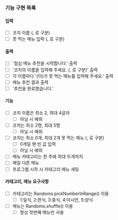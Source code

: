 ### 기능 구현 목록

#### 입력

- [ ] 코치 이름 (, 로 구분)
- [ ] 못 먹는 메뉴 입력 (, 로 구분)

#### 출력

- [ ] '점심 메뉴 추천을 시작합니다.' 출력
- [ ] '코치의 이름을 입력해 주세요. (, 로 구분)' 출력
- [ ] 각 이름마다 '(이)가 못 먹는 메뉴를 입력해 주세요.' 출력
- [ ] 메뉴 추천 결과 출력
- [ ] '추천을 완료했습니다.'

#### 기능

- [ ] 코치 이름은 최소 2, 최대 4글자
    - [ ] 아닐 시 예외
- [ ] 코치는 최소 2명, 최대 5명
    - [ ] 아닐 시 예외
- [ ] 코치는 최소 0개, 최대 2개 못 먹는 메뉴 (, 로 구분)
    - [ ] 0개일 땐 빈 값 입력
    - [ ] 아닐 시 예외
- [ ] 메뉴 카테고리는 한 주에 최대 두개까지
- [ ] 매일 다른 메뉴
- [ ] 프로그램 시작 시 카테고리 메뉴 세팅

#### 카테고리, 메뉴 요구사항

- [ ] 카테고리는 Randoms.pickNumberInRange() 이용
    - [ ] 1:일식, 2:한식, 3:중식, 4:아시안, 5:양식
- [ ] 메뉴는 Randoms.shuffle() 이용
    - [ ] 항상 첫번째 메뉴만 사용
